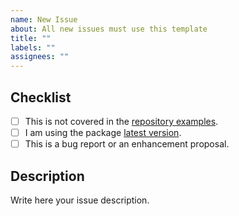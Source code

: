 ```yaml
---
name: New Issue
about: All new issues must use this template
title: ""
labels: ""
assignees: ""
---
```


## Checklist

-   [ ] This is not covered in the [repository examples](https://github.com/sdc224/mui3-rte/tree/master/examples).
-   [ ] I am using the package [latest version](https://github.com/sdc224/mui3-rte/releases/latest).
-   [ ] This is a bug report or an enhancement proposal.

## Description

Write here your issue description.
